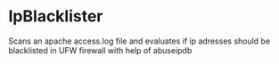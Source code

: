 # IpBlacklister
Scans an apache access.log file and evaluates if ip adresses should be blacklisted in UFW firewall with help of abuseipdb
